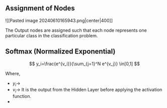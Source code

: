   
## Assignment of Nodes 
![[Pasted image 20240610165943.png|center|400]]

The Output nodes are assigned such that each node represents one particular class in the classification problem.  
## Softmax (Normalized Exponential)

$$
y_i=\frac{e^{v_i}}{\sum_{j=1}^N e^{v_j}} \in[0,1]
$$

Where, 
- $y_i\rightarrow$ 
- $v_i\rightarrow$ It is the output from the Hidden Layer before applying the activation function. 
- 


